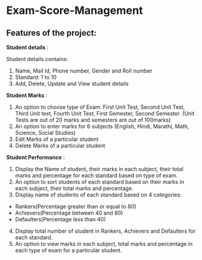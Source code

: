 # Exam-Score-Management

## Features of the project:

**Student details** :

Student details contains:
1) Name, Mail Id, Phone number, Gender and Roll number
2) Standard: 1 to 10
3) Add, Delete, Update and View student details

**Student Marks** :
1) An option to choose type of Exam: First Unit Test, Second Unit Test, Third Unit test, Fourth Unit Test, First Semester, Second Semester. (Unit Tests are out of 20 marks and semesters are out of 100marks)
2) An option to enter marks for 6 subjects (English, Hindi, Marathi, Math, Science, Social Studies)
3) Edit Marks of a particular student
4) Delete Marks of a particular student

**Student Performance** :
1) Display the Name of student, their marks in each subject, their total marks and percentage for each standard based on type of exam.
2) An option to sort students of each standard based on their marks in each subject, their total marks and percentage.
3) Display name of students of each standard based on 4 categories:
* Rankers(Percentage greater than or equal to 80) 
* Achievers(Percentage between 40 and 80) 
* Defaulters(Percentage less than 40) 
4) Display total number of student in Rankers, Achievers and Defaulters for each standard.
5) An option to view marks in each subject, total marks and percentage in each type of exam for a particular student.
